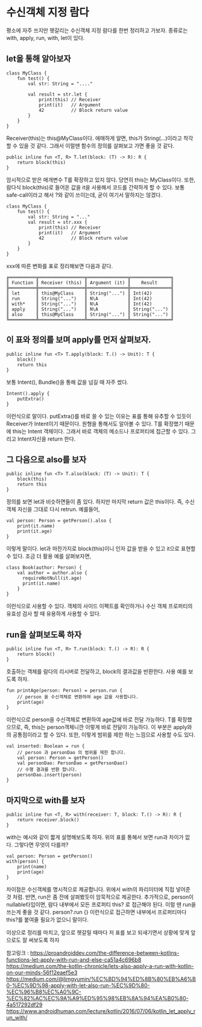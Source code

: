 # 수신객체 지정 람다

평소에 자주 쓰지만 헷갈리는 수신객체 지정 람다를 한번 정리하고 가보자.
종류로는 with, apply, run, with, let이 있다.

## let을 통해 알아보자

    class MyClass {
        fun test() {
            val str: String = "...."
            
            val result = str.let {
                print(this) // Receiver
                print(it)   // Argument
                42          // Block return value
            }
        }
    }

Receiver(this)는 this@MyClass이다. 애매하게 알면, this가 String(...)이라고 착각할 수 있을 것 같다. 그래서 이럴땐 
함수의 정의를 살펴보고 가면 좋을 것 같다.

    public inline fun <T, R> T.let(block: (T) -> R): R {
        return block(this)
    }

암시적으로 받은 매개변수 T를 확장하고 있지 않다. 당연히 this는 MyClass이다. 또한, 람다식 block(this)로 들어온 값을 
it을 사용해서 코드를 간략하게 할 수 있다. 보통 safe-call이라고 해서 ?와 같이 쓰이는데, 굳이 여기서 말하지는 않겠다.

    class MyClass {
        fun test() {
            val str: String = "..."
            val result = str.xxx {
                print(this) // Receiver
                print(it)   // Argument
                42          // Block return value
            }
        }
    }
    
 xxx에 따른 변화를 표로 정리해보면 다음과 같다.
 
    ╔══════════╦═════════════════╦═══════════════╦═══════════════╗
    ║ Function ║ Receiver (this) ║ Argument (it) ║    Result     ║
    ╠══════════╬═════════════════╬═══════════════╬═══════════════╣
    ║ let      ║ this@MyClass    ║ String("...") ║ Int(42)       ║
    ║ run      ║ String("...")   ║ N\A           ║ Int(42)       ║
    ║ with*    ║ String("...")   ║ N\A           ║ Int(42)       ║
    ║ apply    ║ String("...")   ║ N\A           ║ String("...") ║
    ║ also     ║ this@MyClass    ║ String("...") ║ String("...") ║
    ╚══════════╩═════════════════╩═══════════════╩═══════════════╝

## 이 표와 정의를 보며 apply를 먼저 살펴보자.

    public inline fun <T> T.apply(block: T.() -> Unit): T {
        block()
        return this
    }

보통 Intent(), Bundle()을 통해 값을 넘길 때 자주 썼다.

    Intent().apply { 
        putExtra()
    } 
    
이런식으로 말이다. putExtra()를 바로 쓸 수 있는 이유는 표를 통해 유추할 수 있듯이Receiver가 Intent이기 때문이다. 
원형을 통해서도 알아볼 수 있다. T를 확장했기 때문에 this는 Intent 객체이다.
그래서 바로 객체의 메소드나 프로퍼티에 접근할 수 있다. 그리고 Intent자신을 return 한다.

## 그 다음으로 also를 보자

    public inline fun <T> T.also(block: (T) -> Unit): T {
        block(this)
        return this
    }
    
정의를 보면 let과 비슷하면들이 좀 있다. 하지만 마지막 return 값은 this이다. 
즉, 수신객체 자신을 그대로 다시 retrun. 예를들어,

    val person: Person = getPerson().also {
        print(it.name)
        print(it.age)
    }
    
이렇게 말이다. let과 마찬가지로 block(this)이니 인자 값을 받을 수 있고 it으로 표현할 수 있다. 
조금 더 활용 예를 살펴보자면,

    class Book(author: Person) {
        val author = author.also {
          requireNotNull(it.age)
          print(it.name)
        }
    }
    
이런식으로 사용할 수 있다. 객체의 사이드 이펙트를 확인하거나 수신 객체 프로퍼티의 유효성 검사 할 때 유용하게 사용할 수 있다.

## run을 살펴보도록 하자

    public inline fun <T, R> T.run(block: T.() -> R): R {
        return block()
    }
    
호출하는 객체를 람다의 리시버로 전달하고, block의 결과값을 반환한다. 사용 예를 보도록 하자.

    fun printAge(person: Person) = person.run {
        // person 을 수신객체로 변환하여 age 값을 사용합니다.
        print(age)
    }
    
이런식으로 person을 수신객체로 변환하여 age값에 바로 전달 가능하다. 
T를 확장했으므로, 즉, this는 person객체니깐 이렇게 바로 전달이 가능하다. 이 부분은 apply와의 공통점이라고 할 수 있다.
또한, 이렇게 범위를 제한 하는 느낌으로 사용할 수도 있다.

    val inserted: Boolean = run {
        // person 과 personDao 의 범위를 제한 합니다.
        val person: Person = getPerson()
        val personDao: PersonDao = getPersonDao()
        // 수행 결과를 반환 합니다.
        personDao.insert(person)
    }

## 마지막으로 with를 보자

    public inline fun <T, R> with(receiver: T, block: T.() -> R): R {
        return receiver.block()
    }
    
with는 예시와 같이 짧게 설명해보도록 하자. 위의 표를 통해서 보면 run과 차이가 없다. 그렇다면 무엇이 다를까?

    val person: Person = getPerson()
    with(person) {
        print(name)
        print(age)
    }
    
차이점은 수신객체를 명시적으로 제공합니다. 위에서 with의 파리미터에 직접 넣어준 것 처럼.
반면, run은 좀 전에 살펴봤듯이 암묵적으로 제공한다.
추가적으로, person이 nullable타입이면, 람다 내부에서 모든 프로퍼티 this? 로 접근해야 된다. 
이럴 땐 run을 쓰는게 좋을 것 같다. person?.run {} 이런식으로 접근하면 내부에서 프로퍼티마다 this?를 붙여줄 필요가 없으니 말이다.


이상으로 정리를 마치고, 앞으로 헷갈릴 때마다 저 표를 보고 되새기면서 상황에 맞게 앞으로도 잘 써보도록 하자

참고링크 : 
https://proandroiddev.com/the-difference-between-kotlins-functions-let-apply-with-run-and-else-ca51a4c696b8
https://medium.com/the-kotlin-chronicle/lets-also-apply-a-run-with-kotlin-on-our-minds-56f12eaef5e3
https://medium.com/@limgyumin/%EC%BD%94%ED%8B%80%EB%A6%B0-%EC%9D%98-apply-with-let-also-run-%EC%9D%80-%EC%96%B8%EC%A0%9C-%EC%82%AC%EC%9A%A9%ED%95%98%EB%8A%94%EA%B0%80-4a517292df29
https://www.androidhuman.com/lecture/kotlin/2016/07/06/kotlin_let_apply_run_with/
